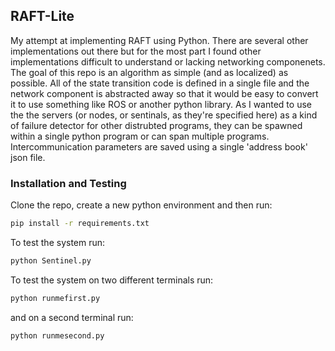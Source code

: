 ## RAFT-Lite
My attempt at implementing RAFT using Python. There are several other implementations out there but for the most part I found other implementations difficult to understand or lacking networking componenets. The goal of this repo is an algorithm as simple (and as localized) as possible. All of the state transition code is defined in a single file and the network component is abstracted away so that it would be easy to convert it to use something like ROS or another python library. As I wanted to use the the servers (or nodes, or sentinals, as they're specified here) as a kind of failure detector for other distrubted programs, they can be spawned within a single python program or can span multiple programs. Intercommunication parameters are saved using a single 'address book' json file.

### Installation and Testing
Clone the repo, create a new python environment and then run:
```bash
pip install -r requirements.txt
```

To test the system run: 
```python 
python Sentinel.py
```

To test the system on two different terminals run: 
```python 
python runmefirst.py
```
and on a second terminal run:
```python 
python runmesecond.py
```